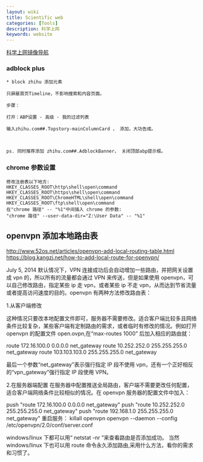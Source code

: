 ```yaml
---
layout: wiki
title: Scientific web
categories: [Tools]
description: 科学上网
keywords: website
---
```


[科学上网镜像导航](https://ac.scmor.com/)

### adblock plus

    * block zhihu 添加元素

    只屏蔽首页Timeline，不影响搜索和内容页面。

    步骤：

    打开：ABP设置 - 高级 - 我的过滤列表

    输入zhihu.com##.Topstory-mainColumnCard ， 添加，大功告成。



    ps. 同时推荐添加 zhihu.com##.AdblockBanner， 关闭顶部abp提示框。

### chrome 参数设置

```{}
修改注册表以下地方:
HKEY_CLASSES_ROOT\http\shell\open\command
HKEY_CLASSES_ROOT\https\shell\open\command
HKEY_CLASSES_ROOT\ChromeHTML\shell\open\command
HKEY_CLASSES_ROOT\ftp\shell\open\command
在"chrome 路径" -- "%1"中间插入 chrome 的参数:
"chrome 路径" --user-data-dir="Z:\User Data" -- "%1"
```

## openvpn 添加本地路由表

<http://www.52os.net/articles/openvpn-add-local-routing-table.html>
<https://blog.kangzj.net/how-to-add-local-route-for-openvpn/>

July 5, 2014
默认情况下，VPN 连接成功后会自动增加一些路由，并把网关设置成 vpn 的，所以所有的流量都会通过 VPN 来传送，但是如果使用 openvpn，可以自己修改路由，指定某些 ip 走 vpn，或者某些 ip 不走 vpn，从而达到节省流量或者提高访问速度的目的。openvpn 有两种方法修改路由表：

1.从客户端修改

这种情况只要改本地配置文件即可，服务器不需要修改。适合客户端比较多且网络条件比较复杂，某些客户端有定制路由的需求，或者临时有修改的情况。例如打开 openvpn 的配置文件 open.ovpn,在“max-routes 1000” 后加入相应的路由就：

route 172.16.100.0 0.0.0.0 net_gateway
route 10.252.252.0 255.255.255.0 net_gateway
route 103.103.103.0 255.255.255.0 net_gateway

最后一个参数“net_gateway”表示强行指定 IP 段不使用 vpn，还有一个正好相反的“vpn_gateway”强行指定 IP 段使用 VPN。

2.在服务器端配置
在服务器中配置推送全局路由，客户端不需要更改任何配置，适合客户端网络条件比较相似的情况。在 openvpn 服务器的配置文件中加入：

push "route 172.16.100.0 0.0.0.0 net_gateway"
push "route 10.252.252.0 255.255.255.0 net_gateway"
push "route 192.168.1.0 255.255.255.0 net_gateway"
重启服务：
killall openvpn
openvpn --daemon --config /etc/openvpn/2.0/conf/server.conf

windows/linux 下都可以用“ netstat -nr ”来查看路由是否添加成功。
当然 windows/linux 下也可以用 route 命令永久添加路由,采用什么方法，看你的需求和习惯了。
